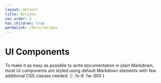 ```yaml
---
layout: default
title: Actions
nav_order: 5
has_children: true
permalink: /docs/recipes
---
```


# UI Components

To make it as easy as possible to write documentation in plain Markdown, most UI components are styled using default Markdown elements with few additional CSS classes needed.
{: .fs-6 .fw-300 }
